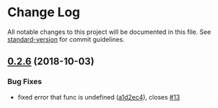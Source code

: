 # Change Log

All notable changes to this project will be documented in this file. See [standard-version](https://github.com/conventional-changelog/standard-version) for commit guidelines.

<a name="0.2.6"></a>
## [0.2.6](https://github.com/Val-istar-Guo/sanitization/compare/v0.2.5...v0.2.6) (2018-10-03)


### Bug Fixes

* fixed error that func is undefined ([a1d2ec4](https://github.com/Val-istar-Guo/sanitization/commit/a1d2ec4)), closes [#13](https://github.com/Val-istar-Guo/sanitization/issues/13)
